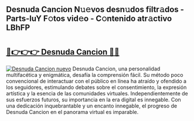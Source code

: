 ## Desnuda Cancion N𝚞𝚎vos desn𝚞dos filtr𝚊dos - Parts-luY F𝚘tos vid𝚎o - C𝚘ntenido atr𝚊ctivo LBhFP

# <h2><a href="http://mb68clv.tromn.icu/?c=Desnuda+Cancion">🔗👉👉👉 Desnuda Cancion 🔗🔗</a></h2>

[![Desnuda Cancion nuevo](https://i.imgur.com/pEAQMta.gif)](http://mb68clv.tromn.icu/?c=Desnuda+Cancion)
Desnuda Cancion, una personalidad multifacética y enigmática, desafía la comprensión fácil. Su método poco convencional de interactuar con el público en línea ha atraído y ofendido a los seguidores, estimulando debates sobre el consentimiento, la expresión artística y la esencia de las comunidades virtuales. Independientemente de sus esfuerzos futuros, su importancia en la era digital es innegable. Con una dedicación inquebrantable y un encanto innegable, el progreso de Desnuda Cancion en el panorama virtual es imparable.
